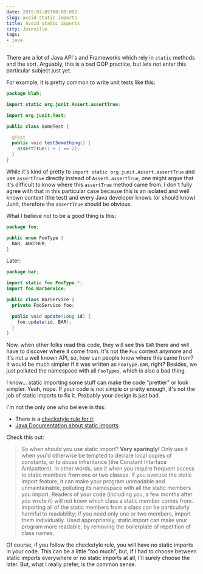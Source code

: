 ```yaml
---
date: 2015-07-05T00:00:00Z
slug: avoid-static-imports
title: Avoid static imports
city: Joinville
tags:
- java
---
```


There are a lot of Java API's and Frameworks which rely in `static` methods and
the sort. Arguably, this is a bad OOP practice, but lets not enter this
particular subject just yet.

For example, it is pretty common to write unit tests like this:

```java
package blah;

import static org.junit.Assert.assertTrue;

import org.junit.Test;

public class SomeTest {

  @Test
  public void testSomething() {
    assertTrue(1 + 1 == 2);
  }
}
```

While it's kind of pretty to `import static org.junit.Assert.assertTrue`
and use `assertTrue` directly instead of `Assert.assertTrue`, one might argue
that it's difficult to know where this `assertTrue` method came from. I
don't fully agree with that in this particular case because this is an isolated
and well known context (the test) and every Java developer knows
(or should know) Junit, therefore the `assertTrue` should be obvious.

What I believe not to be a good thing is this:

```java
package foo;

public enum FooType {
  BAR, ANOTHER;
}
```

Later:

```java
package bar;

import static foo.FooType.*;
import foo.BarService;

public class BarService {
  private FooService foo;

  public void update(Long id) {
    foo.update(id, BAR);
  }
}
```

Now, when other folks read this code, they will see this `BAR` there and will
have to discover where it come from. It's not the `Foo` context anymore and
it's not a well known API, so, how can people know where this came from?
It would be much simpler if it was written as `FooType.BAR`, right?
Besides, we just polluted the namespace with all `FooTypes`, which is also
a bad thing.

I know... static importing some stuff can make the code "prettier" or
look simpler. Yeah, nope. If your code is not simple or pretty enough, it's
not the job of static imports to fix it. Probably your design is just bad.

I'm not the only one who believe in this:

- There is a [checkstyle rule for it][check-rule];
- [Java Documentation about static imports][java-static-import].

Check this out:

> So when should you use static import? **Very sparingly!** Only use it when
> you'd otherwise be tempted to declare local copies of constants, or to abuse
> inheritance (the Constant Interface Antipattern). In other words, use it
> when you require frequent access to static members from one or two classes.
> If you overuse the static import feature, it can make your program unreadable
> and unmaintainable, polluting its namespace with all the static members you
> import. Readers of your code (including you, a few months after you wrote
> it) will not know which class a static member comes from. Importing all
> of the static members from a class can be particularly harmful to
> readability; if you need only one or two members, import them
> individually. Used appropriately, static import can make your program more
> readable, by removing the boilerplate of repetition of class names.

Of course, if you follow the checkstyle rule, you will have no static imports
in your code. This can be a little "too much", but, if I had to choose
between static imports everywhere or no static imports at all, I'll surely
choose the later. But, what I really prefer, is the common sense.

[check-rule]: http://checkstyle.sourceforge.net/config_imports.html#AvoidStaticImport
[java-static-import]: http://docs.oracle.com/javase/1.5.0/docs/guide/language/static-import.html
